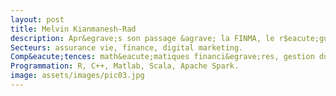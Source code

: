 ```yaml
---
layout: post
title: Melvin Kianmanesh-Rad
description: Apr&egrave;s son passage &agrave; la FINMA, le r$eacute;gulateur financier Suisse l’a recommand&eacute; pour avoir apporte une importante contribution au Swiss Solvency Test, mod$eacute;le standard de gestion du risque appliqu&eacute; par les assurances vie. Il est actuellement en visite scientifique à Microsoft Research, Redmond, Washington, ou il travaille sur des sujets liés aux algorithmes d’optimisation.
Secteurs: assurance vie, finance, digital marketing.
Comp&eacute;tences: math&eacute;matiques financi&egrave;res, gestion du risque, &eacute;chantillonnage, Monte-Carlo et cha&icirc;nes de Markov.
Programmation: R, C++, Matlab, Scala, Apache Spark.
image: assets/images/pic03.jpg
---
```


